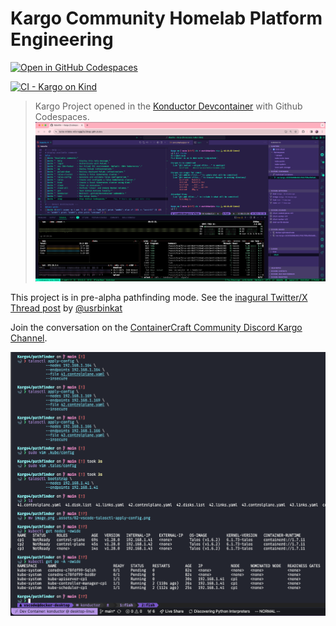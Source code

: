 # Kargo Community Homelab Platform Engineering

[![Open in GitHub Codespaces](https://github.com/codespaces/badge.svg)](https://codespaces.new/ContainerCraft/Kargo)

[![CI - Kargo on Kind](https://github.com/ContainerCraft/Kargo/actions/workflows/kind.yaml/badge.svg)](https://github.com/ContainerCraft/Kargo/actions/workflows/kind.yaml)

> Kargo Project opened in the [Konductor Devcontainer](https://github.com/ContainerCraft/Konductor) with Github Codespaces.
![Screenshot of Kargo open in Konductor Devcontainer](.github/images/konductor-codespaces.png?raw=true "Kargo Konductor Codespaces")

This project is in pre-alpha pathfinding mode. See the [inagural Twitter/X Thread post](https://x.com/usrbinkat/status/1749186949590794551) by [@usrbinkat](https://twitter.com/usrbinkat)

Join the conversation on the [ContainerCraft Community Discord Kargo Channel](https://discord.gg/BAMwwqys).

![screenshot of kargo4 open in a devcontainer](pathfinder/.assets/02-vscode-talosctl-apply-config.png)
